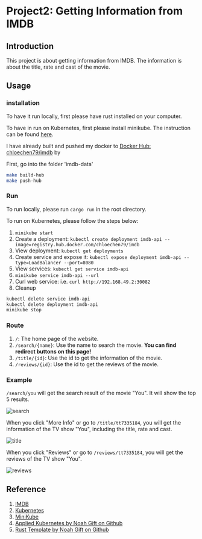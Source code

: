 # Project2: Getting Information from IMDB

## Introduction

This project is about getting information from IMDB. The information is about the title, rate and cast of the movie.

## Usage

### installation

To have it run locally, first please have rust installed on your computer.  

To have in run on Kubernetes, first please install minikube. The instruction can be found [here](https://minikube.sigs.k8s.io/docs/start/).  

I have already built and pushed my docker to [Docker Hub: chloechen79/imdb](https://hub.docker.com/repository/docker/chloechen79/imdb) by

First, go into the folder 'imdb-data'

```bash
make build-hub
make push-hub
```

### Run

To run locally, please run `cargo run` in the root directory.  

To run on Kubernetes, please follow the steps below:

1. `minikube start`
2. Create a deployment: `kubectl create deployment imdb-api --image=registry.hub.docker.com/chloechen79/imdb`
3. View deployment: `kubectl get deployments`
6. Create service and expose it: `kubectl expose deployment imdb-api --type=LoadBalancer --port=8080`
7. View services:  `kubectl get service imdb-api`
8.  `minikube service imdb-api --url`
9. Curl web service: i.e. `curl http://192.168.49.2:30082`
10. Cleanup
```bash
kubectl delete service imdb-api
kubectl delete deployment imdb-api
minikube stop
````

### Route

1. `/`: The home page of the website.
2. `/search/{name}`: Use the name to search the movie. **You can find redirect buttons on this page!**
3. `/title/{id}`: Use the id to get the information of the movie.
4. `/reviews/{id}`: Use the id to get the reviews of the movie.

### Example

`/search/you` will get the search result of the movie "You". It will show the top 5 results.

![search](./img/search.png)

When you click "More Info" or go to `/title/tt7335184`, you will get the information of the TV show "You", including the title, rate and cast.

![title](./img/info.png)

When you click "Reviews" or go to `/reviews/tt7335184`, you will get the reviews of the TV show "You".

![reviews](./img/reviews.png)

## Reference

1. [IMDB](https://www.imdb.com/)
2. [Kubernetes](https://kubernetes.io/docs/tutorials/hello-minikube/)
3. [MiniKube](https://minikube.sigs.k8s.io/docs/start/)
4. [Applied Kubernetes by Noah Gift on Github](https://github.com/nogibjj/coursera-applied-de-kubernetes-lab)
5. [Rust Template by Noah Gift on Github](https://github.com/noahgift/rust-new-project-template)
